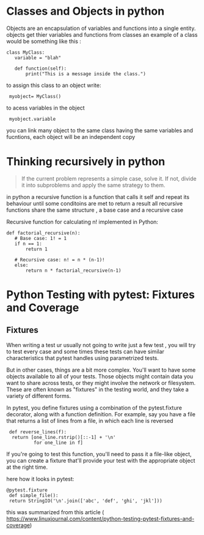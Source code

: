 # Classes and Objects in python
Objects are an encapsulation of variables and functions into a single entity. objects get thier variables and functions from classes 
an example of a class would be something like this :
 ```
 class MyClass:
    variable = "blah"

    def function(self):
        print("This is a message inside the class.")
 ```
to assign this class to an object write:
 ```
  myobject= MyClass()
 ```
to acess variables in the object 
 ```
  myobject.variable 
 ```
you can link many object to the same class having the same variables and fucntions, each object will be an
independent copy 

# Thinking recursively in python 
>If the current problem represents a simple case, solve it. If not, divide it into subproblems and apply the same strategy to them.

in python a recursive function is a function that calls it self and repeat its behaviour until some conditoins are met to return a result 
all recursive functions share the same structure , a base case and a recursive case 

Recursive function for calculating n! implemented in Python:
 ``` 
 def factorial_recursive(n):
    # Base case: 1! = 1
    if n == 1:
        return 1

    # Recursive case: n! = n * (n-1)!
    else:
        return n * factorial_recursive(n-1)
 ```

 # Python Testing with pytest: Fixtures and Coverage

 ## Fixtures
When writing a test ur usually not going to write just a few test , you will try to test every case 
and some times these tests can have similar characteristics that pytest handles using parametrized tests.

But in other cases, things are a bit more complex. You'll want to have some objects available to all of your tests. Those objects might contain data you want to share across tests, or they might involve the network or filesystem. These are often known as "fixtures" in the testing world, and they take a variety of different forms.

In pytest, you define fixtures using a combination of the pytest.fixture decorator, along with a function definition. For example, say you have a file that returns a list of lines from a file, in which each line is reversed
 ``` 
  def reverse_lines(f):
   return [one_line.rstrip()[::-1] + '\n'
           for one_line in f]
 ```
 If you're going to test this function, you'll need to pass it a file-like object, you can create a fixture that'll provide your test with the appropriate object at the right time.
 
 here how it looks in pytest: 
  ```
  @pytest.fixture
   def simple_file():
   return StringIO('\n'.join(['abc', 'def', 'ghi', 'jkl']))

  ```

this was summarized from this article ( https://www.linuxjournal.com/content/python-testing-pytest-fixtures-and-coverage)

